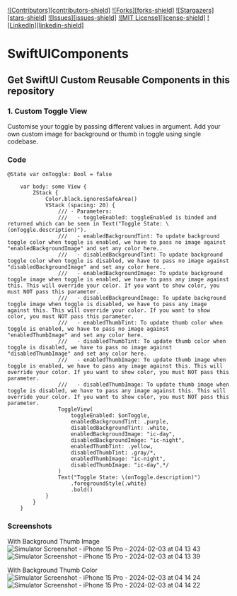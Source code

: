 
[![Contributors][contributors-shield]][contributors-url]
[![Forks][forks-shield]][forks-url]
[![Stargazers][stars-shield]][stars-url]
[![Issues][issues-shield]][issues-url]
[![MIT License][license-shield]][license-url]
[![LinkedIn][linkedin-shield]][linkedin-url]



# SwiftUIComponents
## Get SwiftUI Custom Reusable Components in this repository

### 1. Custom Toggle View

Customise your toggle by passing different values in argument. Add your own custom image for background or thumb in toggle using single codebase.

### Code
```
@State var onToggle: Bool = false

    var body: some View {
        ZStack {
            Color.black.ignoresSafeArea()
            VStack (spacing: 20) {
                /// - Parameters:
                ///   - toggleEnabled: toggleEnabled is binded and returned which can be seen in Text("Toggle State: \(onToggle.description)").
                ///   - enabledBackgroundTint: To update background toggle color when toggle is enabled, we have to pass no image against "enabledBackgroundImage" and set any color here..
                ///   - disabledBackgroundTint: To update background toggle color when toggle is disabled, we have to pass no image against "disabledBackgroundImage" and set any color here..
                ///   - enabledBackgroundImage: To update background toggle image when toggle is enabled, we have to pass any image against this. This will override your color. If you want to show color, you must NOT pass this parameter.
                ///   - disabledBackgroundImage: To update background toggle image when toggle is disabled, we have to pass any image against this. This will override your color. If you want to show color, you must NOT pass this parameter.
                ///   - enabledThumbTint: To update thumb color when toggle is enabled, we have to pass no image against "enabledThumbImage" and set any color here.
                ///   - disabledThumbTint: To update thumb color when toggle is disabled, we have to pass no image against "disabledThumbImage" and set any color here.
                ///   - enabledThumbImage: To update thumb image when toggle is enabled, we have to pass any image against this. This will override your color. If you want to show color, you must NOT pass this parameter.
                ///   - disabledThumbImage: To update thumb image when toggle is disabled, we have to pass any image against this. This will override your color. If you want to show color, you must NOT pass this parameter.
                ToggleView(
                    toggleEnabled: $onToggle,
                    enabledBackgroundTint: .purple,
                    disabledBackgroundTint: .white,
                    enabledBackgroundImage: "ic-day",
                    disabledBackgroundImage: "ic-night",
                    enabledThumbTint: .yellow,
                    disabledThumbTint: .gray/*,
                    enabledThumbImage: "ic-night",
                    disabledThumbImage: "ic-day",*/
                )
                Text("Toggle State: \(onToggle.description)")
                    .foregroundStyle(.white)
                    .bold()
            }
        }
    }
```

### Screenshots

With Background Thumb Image
![Simulator Screenshot - iPhone 15 Pro - 2024-02-03 at 04 13 43](https://github.com/abdulkarimkhaan/SwiftUIComponents/assets/49764851/a6a1f4ef-2246-4343-a15a-1dd6dcd82852)
![Simulator Screenshot - iPhone 15 Pro - 2024-02-03 at 04 13 39](https://github.com/abdulkarimkhaan/SwiftUIComponents/assets/49764851/9bb6717d-447b-4d5f-87de-65aac600891d)


With Background Thumb Color
![Simulator Screenshot - iPhone 15 Pro - 2024-02-03 at 04 14 24](https://github.com/abdulkarimkhaan/SwiftUIComponents/assets/49764851/aeef0647-6130-495f-b93f-c11f95acb80b)
![Simulator Screenshot - iPhone 15 Pro - 2024-02-03 at 04 14 22](https://github.com/abdulkarimkhaan/SwiftUIComponents/assets/49764851/2963a62b-0ce2-4e2f-b7e9-ae8a5d426098)



[contributors-url]: https://github.com/abdulkarimkhaan/SwiftUIComponents/graphs/contributors
[forks-url]: https://github.com/abdulkarimkhaan/SwiftUIComponents/network/members
[stars-url]: https://github.com/abdulkarimkhaan/SwiftUIComponents/stargazers
[linkedin-url]: https://www.linkedin.com/in/abdulkarimkhan/
[issues-url]: https://github.com/abdulkarimkhaan/SwiftUIComponents/issues
[license-url]: https://github.com/abdulkarimkhaan/SwiftUIComponents/blob/master/LICENSE.txt
